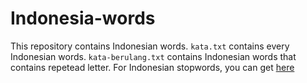 # Indonesia-words
This repository contains Indonesian words. `kata.txt` contains every Indonesian words. `kata-berulang.txt` contains Indonesian words that contains repetead letter. For Indonesian stopwords, you can get [here](https://github.com/masdevid/ID-Stopwords)
